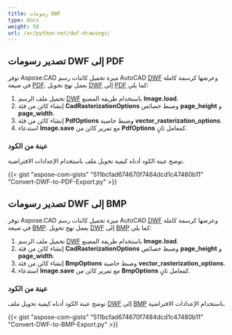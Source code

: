 ```yaml
---
title: رسومات DWF
type: docs
weight: 50
url: /ar/python-net/dwf-drawings/
---
```


## **تصدير رسومات DWF إلى PDF**

توفر Aspose.CAD ميزة تحميل كائنات رسم AutoCAD [DWF](https://docs.fileformat.com/cad/dwf/) وعرضها كرسمة كاملة في صيغة [PDF](https://docs.fileformat.com/pdf/). يعمل نهج تحويل [DWF](https://docs.fileformat.com/cad/dwf/) إلى [PDF](https://docs.fileformat.com/pdf/) كما يلي:

1. تحميل ملف الرسم [DWF](https://docs.fileformat.com/cad/dwf/) باستخدام طريقة المصنع **Image.load**.
1. إنشاء كائن من فئة **CadRasterizationOptions** وضبط خصائص **page_height** و **page_width**.
1. إنشاء كائن من فئة **PdfOptions** وضبط خاصية **vector_rasterization_options**.
1. استدعاء **Image.save** مع تمرير كائن من **PdfOptions** كمعامل ثانٍ.

### عينة من الكود

توضح عينة الكود أدناه كيفية تحويل ملف باستخدام الإعدادات الافتراضية.


{{< gist "aspose-com-gists" "511bcfad674670f7484dcd1c47480b11" "Convert-DWF-to-PDF-Export.py" >}}

## **تصدير رسومات DWF إلى BMP**

توفر Aspose.CAD ميزة تحميل كائنات رسم AutoCAD [DWF](https://docs.fileformat.com/cad/dwf/) وعرضها كرسمة كاملة في صيغة [BMP](https://docs.fileformat.com/image/bmp/). يعمل نهج تحويل [DWF](https://docs.fileformat.com/cad/dwf/) إلى [BMP](https://docs.fileformat.com/image/bmp/) كما يلي:

1. تحميل ملف الرسم [DWF](https://docs.fileformat.com/cad/dwf/) باستخدام طريقة المصنع **Image.load**.
1. إنشاء كائن من فئة **CadRasterizationOptions** وضبط خصائص **page_height** و **page_width**.
1. إنشاء كائن من فئة **BmpOptions** وضبط خاصية **vector_rasterization_options**.
1. استدعاء **Image.save** مع تمرير كائن من **BmpOptions** كمعامل ثانٍ.

### عينة من الكود

توضح عينة الكود أدناه كيفية تحويل ملف [DWF](https://docs.fileformat.com/cad/dwf/) إلى [BMP](https://docs.fileformat.com/image/bmp/) باستخدام الإعدادات الافتراضية.

{{< gist "aspose-com-gists" "511bcfad674670f7484dcd1c47480b11" "Convert-DWF-to-BMP-Export.py" >}}
